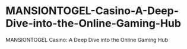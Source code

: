 # MANSIONTOGEL-Casino-A-Deep-Dive-into-the-Online-Gaming-Hub
MANSIONTOGEL Casino: A Deep Dive into the Online Gaming Hub
